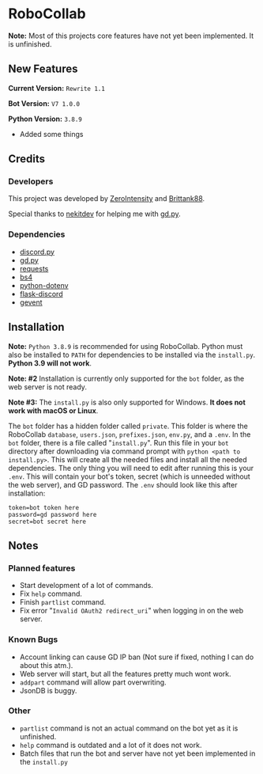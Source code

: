# RoboCollab
**Note:** Most of this projects core features have not yet been implemented. It is unfinished.

## New Features
**Current Version:** `Rewrite 1.1`

**Bot Version:** `V7 1.0.0`

**Python Version:** `3.8.9`

- Added some things
## Credits

### Developers

This project was developed by [ZeroIntensity](https://zintensity.net) and [Brittank88](https://twitter.com/_brittank88).

Special thanks to [nekitdev](https://github.com/nekitdev) for helping me with [gd.py](https://pypi.org/project/gd.py/).


### Dependencies
- [discord.py](https://pypi.org/project/discord.py/)
- [gd.py](https://pypi.org/project/gd.py/)
- [requests](https://pypi.org/project/requests/)
- [bs4](https://pypi.org/project/bs4/)
- [python-dotenv](https://pypi.org/project/python-dotenv/)
- [flask-discord](https://pypi.org/project/flask-discord/)
- [gevent](https://pypi.org/project/gevent/)

## Installation

**Note:** `Python 3.8.9` is recommended for using RoboCollab. Python must also be installed to `PATH` for dependencies to be installed via the `install.py`. **Python 3.9 will not work**.

**Note: #2** Installation is currently only supported for the `bot` folder, as the web server is not ready.

**Note #3:** The `install.py` is also only supported for Windows. **It does not work with macOS or Linux**.


The `bot` folder has a hidden folder called `private`. This folder is where the RoboCollab `database`, `users.json`, `prefixes.json`, `env.py`, and a `.env`. In the `bot` folder, there is a file called "`install.py`". Run this file in your `bot` directory after downloading via command prompt with `python <path to install.py>`. This will create all the needed files and install all the needed dependencies. The only thing you will need to edit after running this is your `.env`. This will contain your bot's token, secret (which is unneeded without the web server), and GD password. The `.env` should look like this after installation:

```
token=bot token here
password=gd password here
secret=bot secret here
```

## Notes
### Planned features
- Start development of a lot of commands.
- Fix `help` command.
- Finish `partlist` command.
- Fix error "`Invalid OAuth2 redirect_uri`" when logging in on the web server. 

### Known Bugs
- Account linking can cause GD IP ban (Not sure if fixed, nothing I can do about this atm.).
- Web server will start, but all the features pretty much wont work.
- `addpart` command will allow part overwriting.
- JsonDB is buggy.
### Other
- `partlist` command is not an actual command on the bot yet as it is unfinished.
- `help` command is outdated and a lot of it does not work.
- Batch files that run the bot and server have not yet been implemented in the `install.py`
